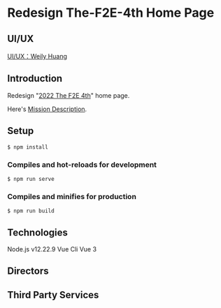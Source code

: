 # Redesign The-F2E-4th Home Page

## UI/UX
[UI/UX：Weily Huang](https://www.figma.com/file/wzATDupkAO6HklzhFoAXuK/REDESIGN-F2E?node-id=0%3A1)
## Introduction
Redesign "[2022 The F2E 4th](https://2022.thef2e.com/)" home page.

Here's [Mission Description](https://2022.thef2e.com/news/week1).




## Setup
```
$ npm install
```

### Compiles and hot-reloads for development
```
$ npm run serve
```

### Compiles and minifies for production
```
$ npm run build
```

## Technologies
Node.js v12.22.9
Vue Cli
Vue 3

## Directors

## Third Party Services


